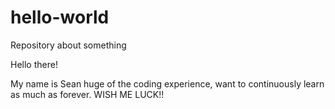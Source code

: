 # hello-world
Repository about something

Hello there!

My name is Sean huge of the coding experience, want to continuously learn as much as forever.
WISH ME LUCK!!
